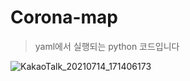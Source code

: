 # Corona-map 
> yaml에서 실행되는 python 코드입니다<br>


![KakaoTalk_20210714_171406173](https://user-images.githubusercontent.com/79623220/125598162-add24128-c325-4060-bc89-586c852927f0.png)
